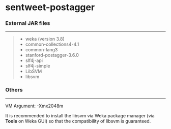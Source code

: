 # sentweet-postagger

### External JAR files
---------------
> * weka (version 3.8)
> * common-collections4-4.1
> * common-lang3
> * stanford-postagger-3.6.0
> * slf4j-api
> * slf4j-simple
> * LibSVM
> * libsvm

### Others
----------------
VM Argument: -Xmx2048m

It is recommended to install the libsvm via Weka package manager (via **Tools** on Weka GUI) so that the compatibility of libsvm is guaranteed. 
